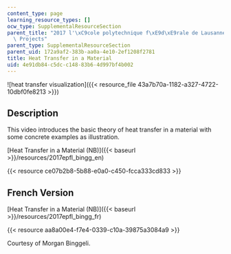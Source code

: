 ```yaml
---
content_type: page
learning_resource_types: []
ocw_type: SupplementalResourceSection
parent_title: "2017 l'\xC9cole polytechnique f\xE9d\xE9rale de Lausanne (EPFL) Student\
  \ Projects"
parent_type: SupplementalResourceSection
parent_uid: 172a9af2-383b-aa0a-4e10-2ef1208f2781
title: Heat Transfer in a Material
uid: 4e91db84-c5dc-c148-83b6-4d997bf4b002
---
```


![heat transfer visualization]({{< resource_file 43a7b70a-1182-a327-4722-10dbf0fe8213 >}})

Description
-----------

This video introduces the basic theory of heat transfer in a material with some concrete examples as illustration.

[Heat Transfer in a Material (NB)]({{< baseurl >}}/resources/2017epfl_bingg_en)

{{< resource ce07b2b8-5b88-e0a0-c450-fcca333cd833 >}}

French Version
--------------

[Heat Transfer in a Material (NB)]({{< baseurl >}}/resources/2017epfl_bingg_fr)

{{< resource aa8a00e4-f7e4-0339-c10a-39875a3084a9 >}}

Courtesy of Morgan Binggeli.